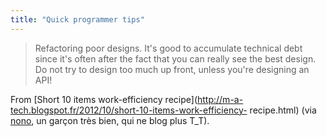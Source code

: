 ```yaml
---
title: "Quick programmer tips"
---
```


> Refactoring poor designs. It's good to accumulate technical debt since it's
often after the fact that you can really see the best design. Do not try to
design too much up front, unless you're designing an API!

From [Short 10 items work-efficiency
recipe](http://m-a-tech.blogspot.fr/2012/10/short-10-items-work-efficiency-
recipe.html) (via [nono](http://blog.menfin.info/), un garçon très bien, qui
ne blog plus T_T).

